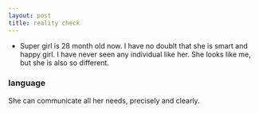 ```yaml
---
layout: post
title: reality check
---
```


* Super girl is 28 month old now. I have no doublt that she is smart and happy girl. I have never seen any individual like her. She looks like me, but she is also so different. 


### language 

She can communicate all her needs, precisely and clearly.

